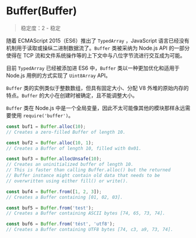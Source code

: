 # Buffer(Buffer)

> 稳定度：2 - 稳定

随着 ECMAScript 2015（ES6）推出了 `TypedArray` ，JavaScript 语言已经没有机制用于读取或操纵二进制数据流了。`Buffer` 类被采纳为 Node.js API 的一部分使得在 TCP 流和文件系统操作等的上下文中与八位字节流进行交互成为可能。

目前 `TypedArray` 已经被添加进 ES6 中，`Buffer` 类以一种更加优化和适用于 Node.js 用例的方式实现了 `Uint8Array` API。

`Buffer` 类的实例类似于整数数组，但具有固定大小、分配 V8 外堆的原始内存的特点。`Buffer` 的大小在创建时被确定，且不能调整大小。

`Buffer` 类在 Node.js 中是一个全局变量，因此不太可能像其他的模块那样永远需要使用 `require('buffer')`。

```javascript
const buf1 = Buffer.alloc(10);
// Creates a zero-filled Buffer of length 10.

const buf2 = Buffer.alloc(10, 1);
// Creates a Buffer of length 10, filled with 0x01.

const buf3 = Buffer.allocUnsafe(10);
// Creates an uninitialized buffer of length 10.
// This is faster than calling Buffer.alloc() but the returned
// Buffer instance might contain old data that needs to be
// overwritten using either fill() or write().

const buf4 = Buffer.from([1, 2, 3]);
// Creates a Buffer containing [01, 02, 03].

const buf5 = Buffer.from('test');
// Creates a Buffer containing ASCII bytes [74, 65, 73, 74].

const buf6 = Buffer.from('tést', 'utf8');
// Creates a Buffer containing UTF8 bytes [74, c3, a9, 73, 74].
```
